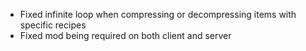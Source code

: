 - Fixed infinite loop when compressing or decompressing items with specific recipes
- Fixed mod being required on both client and server 